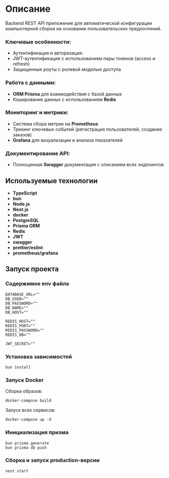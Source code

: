 # Описание

Backend REST API приложение для автоматической конфигурации компьютерной сборки на основании пользовательских предпочтений.

### Ключевые особенности:
- Аутентификация и авторизация:
- JWT-аутентификация с использованием пары токенов (access и refresh)
- Защищенные роуты с ролевой моделью доступа
### Работа с данными:
- **ORM Prisma** для взаимодействия с базой данных
- Кэширование данных с использованием **Redis**
### Мониторинг и метрики:
- Система сбора метрик на **Prometheus**
- Трекинг ключевых событий (регистрация пользователей, создание заказов)
- **Grafana** для визуализации и анализа показателей
### Документирование API:
- Полноценная **Swagger** документация с описанием всех эндпоинтов

## Используемые технологии

- **TypeScript**
- **bun**
- **Node.js**
- **Nest.js**
- **docker**
- **PostgreSQL**
- **Prisma ORM**
- **Redis**
- **JWT**
- **swagger**
- **prettier/eslint**
- **prometheus/grafana**

## Запуск проекта

### Содержимое env файла

```
DATABASE_URL=""
DB_USER=""
DB_PASSWORD=""
DB_NAME=""
DB_HOST=""

REDIS_HOST=""  
REDIS_PORT=""  
REDIS_PASSWORD=""  
REDIS_DB=""

JWT_SECRET=""
```

### Установка зависимостей

```
bun install
```

### Запуск Docker

Сборка образов:
```
docker-compose build
```

Запуск всех сервисов:
```
docker-compose up -d
```

### Инициализация призма

```
bun prisma generate
bun prisma db push
```

### Сборка и запуск production-версии

```
nest start
```
